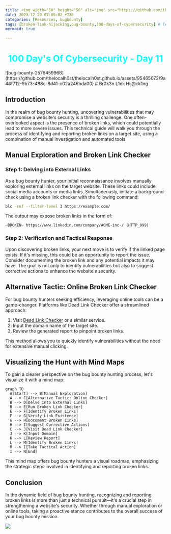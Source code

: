 ```yaml
---
title: <img width="50" height="50" alt="img" src="https://github.com/thelocalh0st/thelocalh0st.github.io/assets/95465072/9a44f712-9b73-488c-8d41-c02a246bda00">Broken Link Hijacking
date: 2023-12-20 07:00:02 +730
categories: [Resources, bugbounty]
tags: [broken-link-hijacking,bug-bounty,100-days-of-cybersecurity] # TAG names should always be lowercase
mermaid: true

---
```





<h1 style="color: cyan; text-align: center">100 Day's Of Cybersecurity - Day 11</h1>
![bug-bounty-2576459966](https://github.com/thelocalh0st/thelocalh0st.github.io/assets/95465072/9a44f712-9b73-488c-8d41-c02a246bda00)
# Br0k3n L1nk Hij@ck1ng

## Introduction

In the realm of bug bounty hunting, uncovering vulnerabilities that may compromise a website's security is a thrilling challenge. One often-overlooked aspect is the presence of broken links, which could potentially lead to more severe issues. This technical guide will walk you through the process of identifying and reporting broken links on a target site, using a combination of manual investigation and automated tools.

## Manual Exploration and Broken Link Checker

### Step 1: Delving into External Links

As a bug bounty hunter, your initial reconnaissance involves manually exploring external links on the target website. These links could include social media accounts or media links. Simultaneously, initiate a background check using a broken link checker with the following command:

```bash
blc -rof --filter-level 3 https://example.com/
```

The output may expose broken links in the form of:

```plaintext
─BROKEN─ https://www.linkedin.com/company/ACME-inc-/ (HTTP_999)
```

### Step 2: Verification and Tactical Response

Upon discovering broken links, your next move is to verify if the linked page exists. If it's missing, this could be an opportunity to report the issue. Consider documenting the broken link and any potential impacts it may have. The goal is not only to identify vulnerabilities but also to suggest corrective actions to enhance the website's security.

## Alternative Tactic: Online Broken Link Checker

For bug bounty hunters seeking efficiency, leveraging online tools can be a game-changer. Platforms like Dead Link Checker offer a streamlined approach:

1. Visit [Dead Link Checker](https://www.deadlinkchecker.com/) or a similar service.
2. Input the domain name of the target site.
3. Review the generated report to pinpoint broken links.

This method allows you to quickly identify vulnerabilities without the need for extensive manual clicking.

## Visualizing the Hunt with Mind Maps

To gain a clearer perspective on the bug bounty hunting process, let's visualize it with a mind map:

```mermaid
graph TB
  A[Start] --> B[Manual Exploration]
  A --> C[Alternative Tactic: Online Checker]
  B --> D[Delve into External Links]
  B --> E[Run Broken Link Checker]
  E --> F[Identify Broken Links]
  F --> G[Verify Link Existence]
  G --> H[Document Broken Links]
  H --> I[Suggest Corrective Actions]
  C --> J[Visit Dead Link Checker]
  J --> K[Input Domain]
  K --> L[Review Report]
  L --> M[Identify Broken Links]
  M --> I[Take Tactical Action]
  I --> N[End]
```

This mind map offers bug bounty hunters a visual roadmap, emphasizing the strategic steps involved in identifying and reporting broken links.

## Conclusion

In the dynamic field of bug bounty hunting, recognizing and reporting broken links is more than just a technical pursuit—it's a crucial step in strengthening a website's security. Whether through manual exploration or online tools, taking a proactive stance contributes to the overall success of your bug bounty mission.

![](https://media.giphy.com/media/DAtJCG1t3im1G/giphy.gif)
